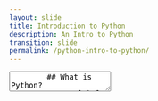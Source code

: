 ```yaml
---
layout: slide
title: Introduction to Python
description: An Intro to Python
transition: slide
permalink: /python-intro-to-python/
---
```

<section data-markdown>
    <textarea data-template>
        ## What is Python?
        ##### Global Code | 2019
        ![Python](../assets/img/python-360x361.png)
        * A programming language!
        * Built-in data types
        * Control flow
        * Modules
        * Loads of open-source (free!) code you can use
        <!--Does this work?-->
   </textarea>
</section>
